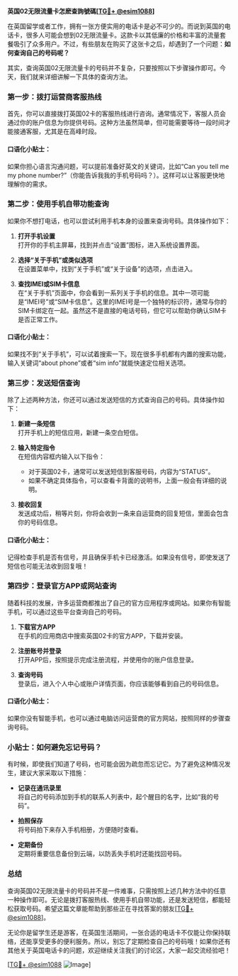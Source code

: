 **英国02无限流量卡怎麽查詢號碼[[TG💪+ @esim1088](https://t.me/s/esim1088)]**

在英国留学或者工作，拥有一张方便实用的电话卡是必不可少的。而说到英国的电话卡，很多人可能会想到02无限流量卡。这款卡以其低廉的价格和丰富的流量套餐吸引了众多用户。不过，有些朋友在购买了这张卡之后，却遇到了一个问题：**如何查询自己的号码呢？**

其实，查询英国02无限流量卡的号码并不复杂，只要按照以下步骤操作即可。今天，我们就来详细讲解一下具体的查询方法。

### 第一步：拨打运营商客服热线

首先，你可以直接拨打英国02卡的客服热线进行咨询。通常情况下，客服人员会通过你的账户信息为你提供号码。这种方法虽然简单，但可能需要等待一段时间才能接通客服，尤其是在高峰时段。

#### 口语化小贴士：
如果你担心语言沟通问题，可以提前准备好英文的关键词，比如“Can you tell me my phone number?”（你能告诉我我的手机号码吗？）。这样可以让客服更快地理解你的需求。

### 第二步：使用手机自带功能查询

如果你不想打电话，也可以尝试利用手机本身的设置来查询号码。具体操作如下：

1. **打开手机设置**  
   打开你的手机主屏幕，找到并点击“设置”图标，进入系统设置界面。

2. **选择“关于手机”或类似选项**  
   在设置菜单中，找到“关于手机”或“关于设备”的选项，点击进入。

3. **查找IMEI或SIM卡信息**  
   在“关于手机”页面中，你会看到一系列关于手机的信息。其中一项可能是“IMEI号”或“SIM卡信息”。这里的IMEI号是一个独特的标识符，通常与你的SIM卡绑定在一起。虽然这不是直接的电话号码，但它可以帮助你确认SIM卡是否正常工作。

#### 口语化小贴士：
如果找不到“关于手机”，可以试着搜索一下。现在很多手机都有内置的搜索功能，输入关键词“about phone”或者“sim info”就能快速定位相关选项。

### 第三步：发送短信查询

除了上述两种方法，你还可以通过发送短信的方式查询自己的号码。具体操作如下：

1. **新建一条短信**  
   打开手机上的短信应用，新建一条空白短信。

2. **输入特定指令**  
   在短信内容框内输入以下指令：
   - 对于英国02卡，通常可以发送短信到客服号码，内容为“STATUS”。
   - 如果不确定具体指令，可以查看卡背面的说明书，上面一般会有详细的说明。

3. **接收回复**  
   发送成功后，稍等片刻，你将会收到一条来自运营商的回复短信，里面会包含你的号码信息。

#### 口语化小贴士：
记得检查手机是否有信号，并且确保手机卡已经激活。如果没有信号，即使发送了短信也可能无法收到回复哦！

### 第四步：登录官方APP或网站查询

随着科技的发展，许多运营商都推出了自己的官方应用程序或网站。如果你有智能手机，可以通过这些平台查询自己的号码。

1. **下载官方APP**  
   在手机的应用商店中搜索英国02卡的官方APP，下载并安装。

2. **注册账号并登录**  
   打开APP后，按照提示完成注册流程，并使用你的账户信息登录。

3. **查询号码**  
   登录后，进入个人中心或账户详情页面，你应该能够看到自己的号码信息。

#### 口语化小贴士：
如果你没有智能手机，也可以通过电脑访问运营商的官方网站，按照同样的步骤查询号码。

### 小贴士：如何避免忘记号码？

有时候，即使我们知道了号码，也可能会因为疏忽而忘记它。为了避免这种情况发生，建议大家采取以下措施：

- **记录在通讯录里**  
  将自己的号码添加到手机的联系人列表中，起个醒目的名字，比如“我的号码”。

- **拍照保存**  
  将号码拍下来存入手机相册，方便随时查看。

- **定期备份**  
  定期将重要信息备份到云端，以防丢失手机时还能找回号码。

### 总结

查询英国02无限流量卡的号码并不是一件难事，只需按照上述几种方法中的任意一种操作即可。无论是拨打客服热线、使用手机自带功能，还是发送短信，都能轻松获取号码。希望这篇文章能帮助到那些正在寻找答案的朋友[[TG💪+ @esim1088](https://t.me/s/esim1088)]。

无论你是留学生还是游客，在英国生活期间，一张合适的电话卡不仅能让你保持联络，还能享受更多的便利服务。所以，别忘了定期检查自己的号码哦！如果你还有其他关于英国电话卡的问题，欢迎继续关注我们的讨论区，大家一起交流经验吧！

[[TG💪+ @esim1088](https://t.me/s/esim1088) ![Image](https://i.postimg.cc/4NQfJmqS/Snipaste-2025-05-13-00-14-12.png)]